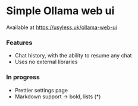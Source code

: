 # Simple Ollama web ui
Available at https://usyless.uk/ollama-web-ui
### Features
- Chat history, with the ability to resume any chat
- Uses no external libraries

### In progress
- Prettier settings page
- Markdown support -> bold, lists (*)